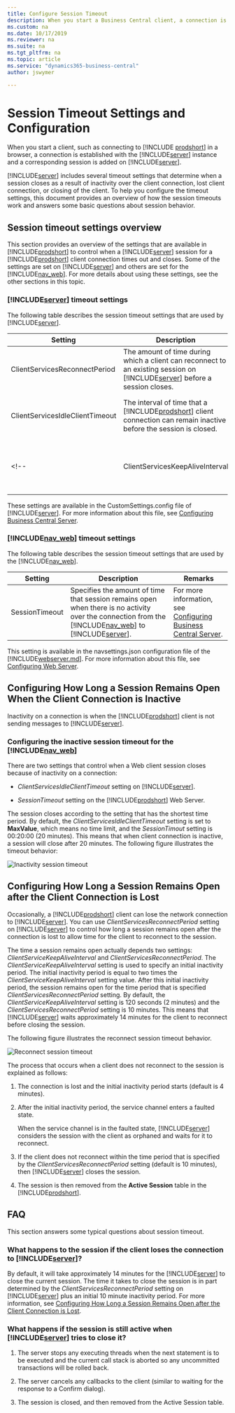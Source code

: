 ```yaml
---
title: Configure Session Timeout
description: When you start a Business Central client, a connection is established, and a corresponding session is added to the Business Central Server.
ms.custom: na
ms.date: 10/17/2019
ms.reviewer: na
ms.suite: na
ms.tgt_pltfrm: na
ms.topic: article
ms.service: "dynamics365-business-central"
author: jswymer

---
```

# Session Timeout Settings and Configuration

When you start a client, such as connecting to [!INCLUDE [prodshort](../developer/includes/prodshort.md)] in a browser, a connection is established with the [!INCLUDE[server](../developer/includes/server.md)] instance and a corresponding session is added on [!INCLUDE[server](../developer/includes/server.md)].  

 [!INCLUDE[server](../developer/includes/server.md)] includes several timeout settings that determine when a session closes as a result of inactivity over the client connection, lost client connection, or closing of the client. To help you configure the timeout settings, this document provides an overview of how the session timeouts work and answers some basic questions about session behavior.  

##  <a name="Timeouts"></a> Session timeout settings overview  
 This section provides an overview of the settings that are available in [!INCLUDE[prodshort](../developer/includes/prodshort.md)] to control when a [!INCLUDE[server](../developer/includes/server.md)] session for a [!INCLUDE[prodshort](../developer/includes/prodshort.md)] client connection times out and closes. Some of the settings are set on [!INCLUDE[server](../developer/includes/server.md)] and others are set for the [!INCLUDE[nav_web](../developer/includes/nav_web_md.md)]. For more details about using these settings, see the other sections in this topic.  

### [!INCLUDE[server](../developer/includes/server.md)] timeout settings  
 The following table describes the session timeout settings that are used by [!INCLUDE[server](../developer/includes/server.md)].  

|Setting|Description|Remarks|  
|-------------|-----------------|-------------|  
|ClientServicesReconnectPeriod|The amount of time during which a client can reconnect to an existing session on [!INCLUDE[server](../developer/includes/server.md)] before a session closes.|For more information, see [Configuring How Long a Session Remains Open after the Client Connection is Lost](Understanding-Session-Timeouts.md#ReconnectTimeout).|  
|ClientServicesIdleClientTimeout|The interval of time that a [!INCLUDE[prodshort](../developer/includes/prodshort.md)] client connection can remain inactive before the session is closed.|For more information, see [Configuring How Long a Session Remains Open When the Client Connection is Inactive](Understanding-Session-Timeouts.md#InactiveSession).|  
<!--|  ClientServicesKeepAliveInterval | Specifies the interval (in seconds) between keep-alive messages that are sent from the [!INCLUDE[nav_windows](../developer/includes/nav_windows_md.md)] to [!INCLUDE[server](../developer/includes/server.md)]. |This setting is also used, in part, to define the reconnect period when a connection is lost. For more information, see [Keeping inactive sessions alive](Understanding-Session-Timeouts.md#KeepAlive).|-->

 These settings are available in the CustomSettings.config file of [!INCLUDE[server](../developer/includes/server.md)]. For more information about this file, see [Configuring Business Central Server](configure-server-instance.md).  

### [!INCLUDE[nav_web](../developer/includes/nav_web_md.md)] timeout settings  
 The following table describes the session timeout settings that are used by the [!INCLUDE[nav_web](../developer/includes/nav_web_md.md)].  

|Setting|Description|Remarks|  
|-------------|-----------------|-------------|  
|SessionTimeout|Specifies the amount of time that session remains open when there is no activity over the connection from the [!INCLUDE[nav_web](../developer/includes/nav_web_md.md)] to [!INCLUDE[server](../developer/includes/server.md)].|For more information, see [Configuring Business Central Server](configure-server-instance.md).|  

 This setting is available in the navsettings.json configuration file of the [!INCLUDE[webserver.md](../developer/includes/webserver.md)]. For more information about this file, see [Configuring Web Server](configure-web-server.md#WebClientSettingsFile).  

##  <a name="InactiveSession"></a> Configuring How Long a Session Remains Open When the Client Connection is Inactive  
 Inactivity on a connection is when the [!INCLUDE[prodshort](../developer/includes/prodshort.md)] client is not sending messages to [!INCLUDE[server](../developer/includes/server.md)]. <!--Controlling when a session will timeout and close because of inactivity is different for the [!INCLUDE[nav_windows](../developer/includes/nav_windows_md.md)] and the [!INCLUDE[nav_web](../developer/includes/nav_web_md.md)].-->  

<!--### Configuring the inactive session timeout for the [!INCLUDE[nav_windows](../developer/includes/nav_windows_md.md)]  
 When the [!INCLUDE[nav_windows](../developer/includes/nav_windows_md.md)] is inactive, the session will remain open until the time period that is specified by the *ClientServicesIdleClientTimeout* setting has passed, provided that the client has not been stopped or the connection to [!INCLUDE[server](../developer/includes/server.md)] has not been lost. The default value of the *ClientServicesIdleClientTimeout* setting is **MaxValue**, which means that there is no time limit so the session will remain active indefinitely.-->  

### Configuring the inactive session timeout for the [!INCLUDE[nav_web](../developer/includes/nav_web_md.md)]  
 There are two settings that control when a Web client session closes because of inactivity on a connection:  

-   *ClientServicesIdleClientTimeout* setting on [!INCLUDE[server](../developer/includes/server.md)].  

-   *SessionTimeout* setting on the [!INCLUDE[prodshort](../developer/includes/prodshort.md)] Web Server.  

 The session closes according to the setting that has the shortest time period. By default, the *ClientServicesIdleClientTimeout* setting is set to **MaxValue**, which means no time limit, and the *SessionTimout* setting is 00:20:00 \(20 minutes\). This means that when client connection is inactive, a session will close after 20 minutes. The following figure illustrates the timeout behavior:  

 ![Inactivity session timeout](../media/NAV_Inactivity_SessionTimeout.png "Inactivity session timeout")  

<!-- The *SessionTimeout* setting enables you to set the [!INCLUDE[nav_web](../developer/includes/nav_web_md.md)] inactive session timeout different than for the [!INCLUDE[nav_windows](../developer/includes/nav_windows_md.md)], which is only controlled by the *ClientServicesIdleClientTimeout* setting. Typically, you will set the inactive session timeout period on [!INCLUDE[nav_web](../developer/includes/nav_web_md.md)] connections shorter than for the [!INCLUDE[nav_windows](../developer/includes/nav_windows_md.md)].-->  

<!--###  <a name="KeepAlive"></a> Keeping inactive sessions alive  
 To keep an inactive session alive, the [!INCLUDE[nav_windows](../developer/includes/nav_windows_md.md)] uses the Windows Communication Framework \(WCF\) reliable sessions feature. When the [!INCLUDE[nav_windows](../developer/includes/nav_windows_md.md)] is inactive, reliable sessions automatically sends messages from the [!INCLUDE[nav_windows](../developer/includes/nav_windows_md.md)] to [!INCLUDE[server](../developer/includes/server.md)]. You control the interval of the keep-alive messages by setting the *ClientServicesKeepAliveInterval* setting on the [!INCLUDE[server](../developer/includes/server.md)]. The default value of the *ClientServicesKeepAliveInterval* setting is 120 seconds \(2 minutes\).  

 For most installations, the ClientServicesKeepAliveInterval setting default value sufficient for keeping sessions open until the *ClientServicesIdleClientTimeout* setting period elapses. However, when [!INCLUDE[server](../developer/includes/server.md)] is installed behind a load balancer, which is the case on Microsoft Azure, you might have to adjust the value the *ClientServicesKeepAliveInterval* setting to prevent sessions from closing before the expected session timeout. A load balancer typically has an idle timeout setting that it uses to determine whether to redirect connections. However, you want a stable connection between the [!INCLUDE[nav_windows](../developer/includes/nav_windows_md.md)] and [!INCLUDE[server](../developer/includes/server.md)]. If there is no activity on the client connection for duration of the load balancer's idle timeout setting, then the load balancer might redirect the client connection to another server. To avoid this condition, we recommend that you set the *ClientServicesKeepAliveInterval* to half the value of the load balancer’s idle timeout setting.  

> [!NOTE]  
>  The idle timeout on Azure is around 4 minutes, so the default setting of *ClientServicesKeepAliveInterval* \(2 minutes\) should be sufficient.  -->

##  <a name="ReconnectTimeout"></a> Configuring How Long a Session Remains Open after the Client Connection is Lost  
 Occasionally, a [!INCLUDE[prodshort](../developer/includes/prodshort.md)] client can lose the network connection to [!INCLUDE[server](../developer/includes/server.md)]. You can use *ClientServicesReconnectPeriod* setting on [!INCLUDE[server](../developer/includes/server.md)] to control how long a session remains open after the connection is lost to allow time for the client to reconnect to the session.  

 The time a session remains open actually depends two settings: *ClientServiceKeepAliveInterval* and *ClientServicesReconnectPeriod*. The *ClientServiceKeepAliveInterval* setting is used to specify an initial inactivity period. The initial inactivity period is equal to two times the *ClientServiceKeepAliveInterval* setting value. After this initial inactivity period, the session remains open for the time period that is specified *ClientServicesReconnectPeriod* setting. By default, the *ClientServiceKeepAliveInterval* setting is 120 seconds \(2 minutes\) and the *ClientServicesReconnectPeriod* setting is 10 minutes. This means that [!INCLUDE[server](../developer/includes/server.md)] waits approximately 14 minutes for the client to reconnect before closing the session.  

 The following figure illustrates the reconnect session timeout behavior.  

 ![Reconnect session timeout](../media/NAV_Reconnect_SessionTimeout.png "Reconnect session timeout")  

 The process that occurs when a client does not reconnect to the session is explained as follows:  

1.  The connection is lost and the initial inactivity period starts \(default is 4 minutes\).  

2.  After the initial inactivity period, the service channel enters a faulted state.  

     When the service channel is in the faulted state, [!INCLUDE[server](../developer/includes/server.md)] considers the session with the client as orphaned and waits for it to reconnect.  

3.  If the client does not reconnect within the time period that is specified by the *ClientServicesReconnectPeriod* setting \(default is 10 minutes\), then [!INCLUDE[server](../developer/includes/server.md)] closes the session.  

4.  The session is then removed from the **Active Session** table in the [!INCLUDE[prodshort](../developer/includes/prodshort.md)].  

##  <a name="FAQ"></a> FAQ

 This section answers some typical questions about session timeout.  

<!--### How long does [!INCLUDE[server](../developer/includes/server.md)] wait when the [!INCLUDE[nav_windows](../developer/includes/nav_windows_md.md)] is inactive before closing a session??  
 With [!INCLUDE[nav_windows](../developer/includes/nav_windows_md.md)], by default, [!INCLUDE[server](../developer/includes/server.md)] will wait indefinitely as long as the client has not been stopped or the connection to [!INCLUDE[server](../developer/includes/server.md)] has not been lost. With the [!INCLUDE[nav_web](../developer/includes/nav_web_md.md)], the session will remain active for 20 minutes. The [!INCLUDE[nav_windows](../developer/includes/nav_windows_md.md)] and [!INCLUDE[nav_web](../developer/includes/nav_web_md.md)] include configuration settings that you can use to change the inactivity timeout period. For more information, see [Configuring How Long a Session Remains Open When the Client Connection is Inactive](Understanding-Session-Timeouts.md#InactiveSession).  -->

<!--### What happens to the session if I end the [!INCLUDE[nav_windows](../developer/includes/nav_windows_md.md)] by using Task Manager?  
 If the [!INCLUDE[nav_windows](../developer/includes/nav_windows_md.md)]is waiting for a response from [!INCLUDE[server](../developer/includes/server.md)], as is the case with a modal dialog, then the session remains open until the time period that is specified by the ClientServicesReconnectPeriod setting expires. When the Window Client process is ended, the service channel will enter a faulted state. [!INCLUDE[server](../developer/includes/server.md)] considers the session with the Microsoft Dynamics NAV client as orphaned and waits for it to reconnect.  -->

### What happens to the session if the client loses the connection to [!INCLUDE[server](../developer/includes/server.md)]?

 By default, it will take approximately 14 minutes for the [!INCLUDE[server](../developer/includes/server.md)] to close the current session. The time it takes to close the session is in part determined by the *ClientServicesReconnectPeriod* setting on [!INCLUDE[server](../developer/includes/server.md)] plus an initial 10 minute inactivity period. For more information, see [Configuring How Long a Session Remains Open after the Client Connection is Lost](Understanding-Session-Timeouts.md#ReconnectTimeout).  

### What happens if the session is still active when [!INCLUDE[server](../developer/includes/server.md)] tries to close it?  

1. The server stops any executing threads when the next statement is to be executed and the current call stack is aborted so any uncommitted transactions will be rolled back.  

2. The server cancels any callbacks to the client \(similar to waiting for the response to a Confirm dialog\).  

3. The session is closed, and then removed from the Active Session table.  

